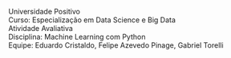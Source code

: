 Universidade Positivo  
Curso: Especialização em Data Science e Big Data  
Atividade Avaliativa  
Disciplina: Machine Learning com Python  
Equipe: Eduardo Cristaldo, Felipe Azevedo Pinage, Gabriel Torelli  
